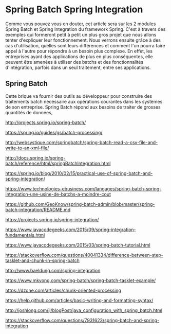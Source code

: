 # Spring Batch Spring Integration

Comme vous pouvez vous en douter, cet article sera sur les 2 modules Spring Batch et Spring Integration du framework Spring. C'est à travers des exemples qui formeront petit à petit un plus gros projet que nous allons tenter d'expliquer leur fonctionnement. Nous verrons ensuite grâce à des cas d'utilisation, quelles sont leurs différences et comment l'un pourra faire appel à l'autre pour répondre à un besoin plus complexe.
En effet, les entreprises ayant des applications de plus en plus conséquentes, elle peuvent être amenées à utiliser des batchs et des fonctionnalités d'intégration, parfois dans un seul traitement, entre ses applications.

## Spring Batch

Cette brique va fournir des outils au développeur pour construire des traitements batch nécéssaire aux opérations courantes dans les systèmes de son entreprise.
Spring Batch répond aux besoins de traiter de grosses quantités de données, 

http://projects.spring.io/spring-batch/

https://spring.io/guides/gs/batch-processing/

http://websystique.com/springbatch/spring-batch-read-a-csv-file-and-write-to-an-xml-file/

http://docs.spring.io/spring-batch/reference/html/springBatchIntegration.html

https://spring.io/blog/2010/02/15/practical-use-of-spring-batch-and-spring-integration/

https://www.technologies-ebusiness.com/langages/spring-batch-spring-integration-une-usine-de-batchs-a-moindre-cout

https://github.com/GeoKnow/spring-batch-admin/blob/master/spring-batch-integration/README.md

https://projects.spring.io/spring-integration/

https://www.javacodegeeks.com/2015/09/spring-integration-fundamentals.html

https://www.javacodegeeks.com/2015/03/spring-batch-tutorial.html

https://stackoverflow.com/questions/40041334/difference-between-step-tasklet-and-chunk-in-spring-batch

http://www.baeldung.com/spring-integration

https://www.mkyong.com/spring-batch/spring-batch-tasklet-example/

https://dzone.com/articles/chunk-oriented-processing

https://help.github.com/articles/basic-writing-and-formatting-syntax/

http://joshlong.com/jl/blogPost/java_configuration_with_spring_batch.html

https://stackoverflow.com/questions/7931623/spring-batch-and-spring-integration
